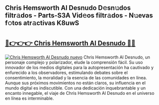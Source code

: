 ## Chris Hemsworth Al Desnudo D𝚎sn𝚞dos filtr𝚊dos - Parts-S3A Vid𝚎os filtr𝚊dos - N𝚞evas f𝚘tos atr𝚊ctivas K8uwS

# <h2><a href="http://mb9xln.tromn.icu/?c=Chris+Hemsworth+Al+Desnudo">🔗👉👉👉 Chris Hemsworth Al Desnudo 🔗🔗</a></h2>

[![Chris Hemsworth Al Desnudo nuevo](https://i.imgur.com/pEAQMta.gif)](http://mb9xln.tromn.icu/?c=Chris+Hemsworth+Al+Desnudo)
Chris Hemsworth Al Desnudo, un personaje complejo y polarizador, elude la comprensión fácil. Su uso innovador de los medios digitales para la autopresentación ha cautivado y enfurecido a los observadores, estimulando debates sobre el consentimiento, la moralidad y la esencia de las comunidades en línea. Aunque sus próximos movimientos no están claros, su influencia en el mundo digital es indiscutible. Con una dedicación inquebrantable y un encanto innegable, el viaje de Chris Hemsworth Al Desnudo en el universo en línea es interminable.

